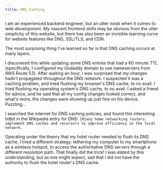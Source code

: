 ```yaml
---
title: DNS Caching
---
```


I am an experienced backend engineer, but an utter noob when it comes to web development. My nascent frontend skills may be obvious from the utter simplicity of this website, but there has also been an invisible learning curve for website features like DNS, SSL/TLS, and CDN.

The most surprising thing I've learned so far is that DNS caching occurs at many layers.

I discovered this while updating some DNS entries that had a 60 minute TTL (specifically, I configured my Godaddy domain to use nameservers from AWS Route 53). After waiting an hour, I was surprised that my changes hadn't propagated throughout the DNS network. I suspected it was a caching problem, and tried flushing my browser's DNS cache, to no avail. I tried flushing my operating system's DNS cache, to no avail. I asked a friend for advice, and he said that all my config changes looked correct, and what's more, the changes were showing up just fine on his device. Puzzling...

I searched the internet for DNS caching policies, and found this interesting tidbit in the Wikipedia entry for DNS: `[M]any home networking routers implement DNS caches and recursors to improve efficiency in the local network.`

Operating under the theory that my hotel router needed to flush its DNS cache, I tried a different strategy: tethering my computer to my smartphone as a wireless hotspot, to access the authoritative DNS servers through a different resolution path. That finally did the trick! I was elated by this understanding, but as one might expect, sad that I did not have the authority to flush the hotel router's DNS cache.
